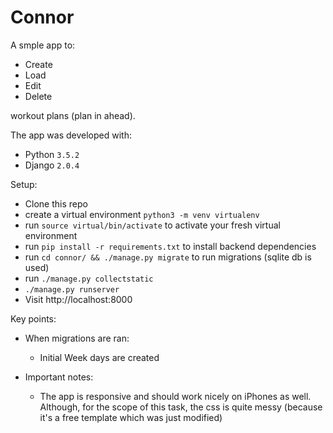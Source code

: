 # Connor

A smple app to:

* Create
* Load
* Edit
* Delete

workout plans (plan in ahead).

The app was developed with:

* Python `3.5.2`
* Django `2.0.4`

Setup:

* Clone this repo
* create a virtual environment `python3 -m venv virtualenv`
* run `source virtual/bin/activate` to activate your fresh virtual environment
* run `pip install -r requirements.txt` to install backend dependencies
* run `cd connor/ && ./manage.py migrate` to run migrations (sqlite db is used)
* run `./manage.py collectstatic`
* `./manage.py runserver`
* Visit http://localhost:8000

Key points:

* When migrations are ran:

   * Initial Week days are created

* Important notes:

   * The app is responsive and should work nicely on iPhones as well. Although,
     for the scope of this task, the css is quite messy (because it's a free template
     which was just modified)
